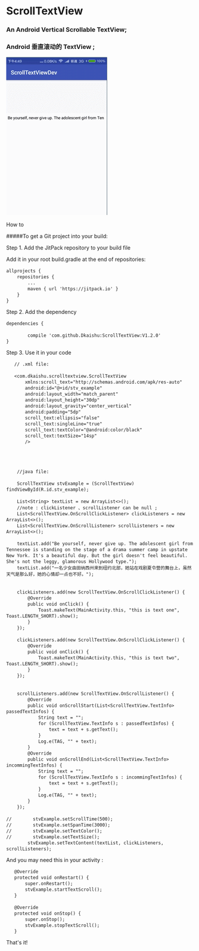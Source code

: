 # ScrollTextView

### An Android Vertical Scrollable TextView;

### Android 垂直滚动的 TextView ;

![image](https://github.com/Dkaishu/ScrollTextView/blob/master/example.gif)

How to

#####To get a Git project into your build:

Step 1. Add the JitPack repository to your build file

Add it in your root build.gradle at the end of repositories:

	allprojects {
		repositories {
			...
			maven { url 'https://jitpack.io' }
		}
	}
Step 2. Add the dependency

	dependencies {

	        compile 'com.github.Dkaishu:ScrollTextView:V1.2.0'
	}

Step 3. Use it in your code

       // .xml file:
       
       <com.dkaishu.scrolltextview.ScrollTextView
           xmlns:scroll_text="http://schemas.android.com/apk/res-auto"
           android:id="@+id/stv_example"
           android:layout_width="match_parent"
           android:layout_height="30dp"
           android:layout_gravity="center_vertical"
           android:padding="5dp"
           scroll_text:ellipsis="false"
           scroll_text:singleLine="true"
           scroll_text:textColor="@android:color/black"
           scroll_text:textSize="14sp"
           />
        
        
        
        
        //java file:
        
        ScrollTextView stvExample = (ScrollTextView) findViewById(R.id.stv_example);

        List<String> textList = new ArrayList<>();
        //note : clickListener 、scrollListener can be null ;
        List<ScrollTextView.OnScrollClickListener> clickListeners = new ArrayList<>();
        List<ScrollTextView.OnScrollListener> scrollListeners = new ArrayList<>();

        textList.add("Be yourself, never give up. The adolescent girl from Tennessee is standing on the stage of a drama summer camp in upstate New York. It's a beautiful day. But the girl doesn't feel beautiful. She's not the leggy, glamorous Hollywood type.");
        textList.add("一名少女由田纳西州来到纽约北部，她站在戏剧夏令营的舞台上，虽然天气是那么好，她的心情却一点也不好。");


        clickListeners.add(new ScrollTextView.OnScrollClickListener() {
            @Override
            public void onClick() {
                Toast.makeText(MainActivity.this, "this is text one", Toast.LENGTH_SHORT).show();
            }
        });
        
        clickListeners.add(new ScrollTextView.OnScrollClickListener() {
            @Override
            public void onClick() {
                Toast.makeText(MainActivity.this, "this is text two", Toast.LENGTH_SHORT).show();
            }
        });


        scrollListeners.add(new ScrollTextView.OnScrollListener() {
            @Override
            public void onScrollStart(List<ScrollTextView.TextInfo> passedTextInfos) {
                String text = "";
                for (ScrollTextView.TextInfo s : passedTextInfos) {
                    text = text + s.getText();
                }
                Log.e(TAG, "" + text);
            }
            @Override
            public void onScrollEnd(List<ScrollTextView.TextInfo> incommingTextInfos) {
                String text = "";
                for (ScrollTextView.TextInfo s : incommingTextInfos) {
                    text = text + s.getText();
                }
                Log.e(TAG, "" + text);
            }
        });
    
    //        stvExample.setScrollTime(500);
    //        stvExample.setSpanTime(3000);
    //        stvExample.setTextColor();
    //        stvExample.setTextSize();
            stvExample.setTextContent(textList, clickListeners, scrollListeners);
            
   And you may need this in your activity :
   
       @Override
       protected void onRestart() {
           super.onRestart();
           stvExample.startTextScroll();
       }
   
       @Override
       protected void onStop() {
           super.onStop();
           stvExample.stopTextScroll();
       }
       
   That's it!